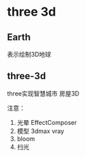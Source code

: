 # three 3d

## Earth
表示绘制3D地球
## three-3d
three实现智慧城市
房屋3D

注意：
1. 光晕 EffectComposer
2. 模型 3dmax vray
3. bloom
4. 扫光

